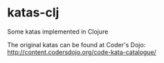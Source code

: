 katas-clj
=========

Some katas implemented in Clojure

The original katas can be found at Coder's Dojo:
http://content.codersdojo.org/code-kata-catalogue/ 
